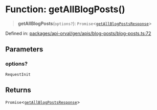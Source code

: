 # Function: getAllBlogPosts()

> **getAllBlogPosts**(`options?`): `Promise`\<[`getAllBlogPostsResponse`](../type-aliases/getAllBlogPostsResponse.md)\>

Defined in: [packages/api-orval/gen/apis/blog-posts/blog-posts.ts:72](https://github.com/the-inconvenience-store/mono-example/blob/d567288f2dff3ffa4a2fdf7eb46acac0b7cd0929/packages/api-orval/gen/apis/blog-posts/blog-posts.ts#L72)

## Parameters

### options?

`RequestInit`

## Returns

`Promise`\<[`getAllBlogPostsResponse`](../type-aliases/getAllBlogPostsResponse.md)\>
